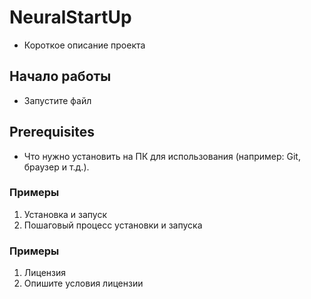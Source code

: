 # **NeuralStartUp**
* Короткое описание проекта

## Начало работы
* Запустите файл

## Prerequisites
* Что нужно установить на ПК для использования (например: Git, браузер и т.д.).

### Примеры
1. Установка и запуск
1. Пошаговый процесс установки и запуска

### Примеры
1. Лицензия
1. Опишите условия лицензии